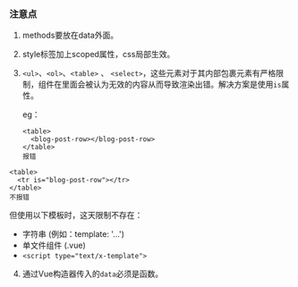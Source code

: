 ### 注意点

1. methods要放在data外面。

2. style标签加上scoped属性，css局部生效。

3. `<ul>`、`<ol>`、`<table>` 、 `<select>`，这些元素对于其内部包裹元素有严格限制，组件在里面会被认为无效的内容从而导致渲染出错。解决方案是使用`is`属性。

   eg：

   ```
   <table>
     <blog-post-row></blog-post-row>
   </table>
   报错
   ```

```
<table>
  <tr is="blog-post-row"></tr>
</table>
不报错
```

但使用以下模板时，这天限制不存在：

- 字符串 (例如：template: '...')
- 单文件组件 (.vue)
- `<script type="text/x-template">`

4. 通过Vue构造器传入的`data`必须是函数。